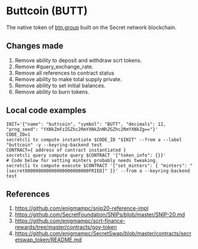 # Buttcoin (BUTT)
The native token of [btn.group](https://btn.group) built on the Secret network blockchain.

## Changes made

1. Remove ability to deposit and withdraw scrt tokens.
2. Remove #query_exchange_rate.
3. Remove all references to contract status
4. Remove ability to make total supply private.
5. Remove ability to set initial balances.
6. Remove ability to burn tokens.

## Local code examples
```
INIT='{"name": "buttcoin", "symbol": "BUTT", "decimals": 12, "prng_seed": "YXNkZmFzZGZhc2RmYXNkZnNhZGZhc2RmYXNkZg=="}'
CODE_ID=1
secretcli tx compute instantiate $CODE_ID "$INIT" --from a --label "buttcoin" -y --keyring-backend test
CONTRACT={ address of contract instantiated }
secretcli query compute query $CONTRACT '{"token_info": {}}'
# Code below for setting minters probably needs tweaking.
secretcli tx compute execute $CONTRACT '{"set_minters": { "minters": "[secret000000000000000000000000FRIED]" }}' --from a --keyring-backend test
```

## References

1. https://github.com/enigmampc/snip20-reference-impl
2. https://github.com/SecretFoundation/SNIPs/blob/master/SNIP-20.md
3. https://github.com/enigmampc/scrt-finance-rewards/tree/master/contracts/gov-token
4. https://github.com/enigmampc/SecretSwap/blob/master/contracts/secretswap_token/README.md
